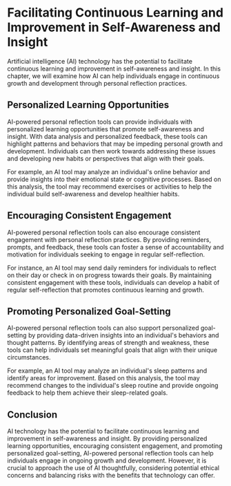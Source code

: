 Facilitating Continuous Learning and Improvement in Self-Awareness and Insight
==================================================================================================================================

Artificial intelligence (AI) technology has the potential to facilitate continuous learning and improvement in self-awareness and insight. In this chapter, we will examine how AI can help individuals engage in continuous growth and development through personal reflection practices.

Personalized Learning Opportunities
-----------------------------------

AI-powered personal reflection tools can provide individuals with personalized learning opportunities that promote self-awareness and insight. With data analysis and personalized feedback, these tools can highlight patterns and behaviors that may be impeding personal growth and development. Individuals can then work towards addressing these issues and developing new habits or perspectives that align with their goals.

For example, an AI tool may analyze an individual's online behavior and provide insights into their emotional state or cognitive processes. Based on this analysis, the tool may recommend exercises or activities to help the individual build self-awareness and develop healthier habits.

Encouraging Consistent Engagement
---------------------------------

AI-powered personal reflection tools can also encourage consistent engagement with personal reflection practices. By providing reminders, prompts, and feedback, these tools can foster a sense of accountability and motivation for individuals seeking to engage in regular self-reflection.

For instance, an AI tool may send daily reminders for individuals to reflect on their day or check in on progress towards their goals. By maintaining consistent engagement with these tools, individuals can develop a habit of regular self-reflection that promotes continuous learning and growth.

Promoting Personalized Goal-Setting
-----------------------------------

AI-powered personal reflection tools can also support personalized goal-setting by providing data-driven insights into an individual's behaviors and thought patterns. By identifying areas of strength and weakness, these tools can help individuals set meaningful goals that align with their unique circumstances.

For example, an AI tool may analyze an individual's sleep patterns and identify areas for improvement. Based on this analysis, the tool may recommend changes to the individual's sleep routine and provide ongoing feedback to help them achieve their sleep-related goals.

Conclusion
----------

AI technology has the potential to facilitate continuous learning and improvement in self-awareness and insight. By providing personalized learning opportunities, encouraging consistent engagement, and promoting personalized goal-setting, AI-powered personal reflection tools can help individuals engage in ongoing growth and development. However, it is crucial to approach the use of AI thoughtfully, considering potential ethical concerns and balancing risks with the benefits that technology can offer.
